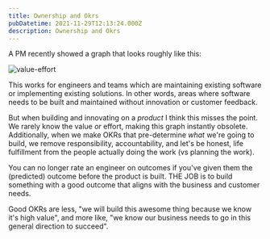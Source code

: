 ```yaml
---
title: Ownership and Okrs
pubDatetime: 2021-11-29T12:13:24.000Z
description: Ownership and Okrs
---
```


A PM recently showed a graph that looks roughly like this:

![value-effort](_next/image?url=%2Fimages%2Fpost-images%2Fvalue-effort.png&w=640&q=75)

This works for engineers and teams which are maintaining existing software or implementing existing solutions. In other words, areas where software needs to be built and maintained without innovation or customer feedback.

But when building and innovating on a _product_ I think this misses the point. We rarely know the value _or_ effort, making this graph instantly obsolete. Additionally, when we make OKRs that pre-determine _what_ we're going to build, we remove responsibility, accountability, and let's be honest, life fulfillment from the people actually doing the work (vs planning the work).

You can no longer rate an engineer on outcomes if you've given them the (predicted) outcome before the product is built. THE JOB is to build something with a good outcome that aligns with the business and customer needs.

Good OKRs are less, "we will build this awesome thing because we know it's high value", and more like, "we know our business needs to go in this general direction to succeed".
